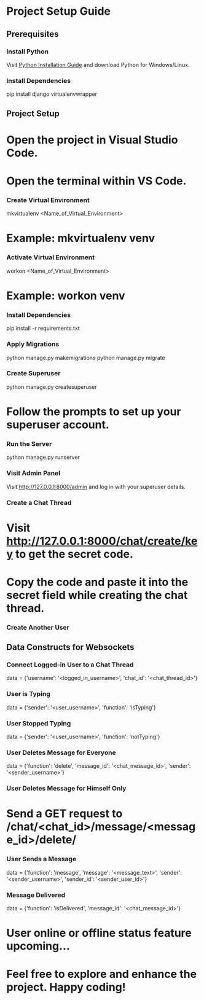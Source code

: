 # Project Setup Guide

## Prerequisites
### Install Python
Visit [Python Installation Guide](https://www.python.org/downloads/) and download Python for Windows/Linux.

### Install Dependencies
pip install django virtualenvwrapper

## Project Setup
# Open the project in Visual Studio Code.
# Open the terminal within VS Code.

### Create Virtual Environment
mkvirtualenv <Name_of_Virtual_Environment>
# Example: mkvirtualenv venv

### Activate Virtual Environment
workon <Name_of_Virtual_Environment>
# Example: workon venv

### Install Dependencies
pip install -r requirements.txt

### Apply Migrations
python manage.py makemigrations
python manage.py migrate

### Create Superuser
python manage.py createsuperuser
# Follow the prompts to set up your superuser account.

### Run the Server
python manage.py runserver

### Visit Admin Panel
Visit http://127.0.0.1:8000/admin and log in with your superuser details.

### Create a Chat Thread
# Visit http://127.0.0.1:8000/chat/create/key to get the secret code.
# Copy the code and paste it into the secret field while creating the chat thread.

### Create Another User

## Data Constructs for Websockets

### Connect Logged-in User to a Chat Thread
data = {'username': '<logged_in_username>', 'chat_id': '<chat_thread_id>'}

### User is Typing
data = {'sender': '<user_username>', 'function': 'isTyping'}

### User Stopped Typing
data = {'sender': '<user_username>', 'function': 'notTyping'}

### User Deletes Message for Everyone
data = {'function': 'delete', 'message_id': '<chat_message_id>', 'sender': '<sender_username>'}

### User Deletes Message for Himself Only
# Send a GET request to /chat/<chat_id>/message/<message_id>/delete/

### User Sends a Message
data = {'function': 'message', 'message': '<message_text>', 'sender': '<sender_username>', 'sender_id': '<sender_user_id>'}

### Message Delivered
data = {'function': 'isDelivered', 'message_id': '<chat_message_id>'}

# User online or offline status feature upcoming...

# Feel free to explore and enhance the project. Happy coding!
